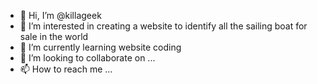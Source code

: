 - 👋 Hi, I’m @killageek
- 👀 I’m interested in creating a website to identify all the sailing boat for sale in the world
- 🌱 I’m currently learning website coding
- 💞️ I’m looking to collaborate on ...
- 📫 How to reach me ...

<!---
killageek/killageek is a ✨ special ✨ repository because its `README.md` (this file) appears on your GitHub profile.
You can click the Preview link to take a look at your changes.
--->
